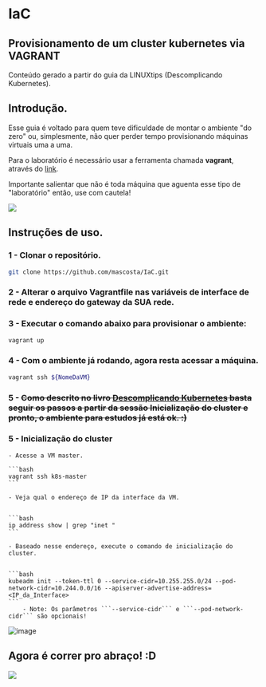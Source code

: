 # IaC
## Provisionamento de um cluster kubernetes via VAGRANT

Conteúdo gerado a partir do guia da LINUXtips (Descomplicando Kubernetes).

## Introdução.

Esse guia é voltado para quem teve dificuldade de montar o ambiente "do zero" ou, simplesmente, não quer perder tempo provisionando máquinas virtuais uma a uma. 

Para o laboratório é necessário usar a ferramenta chamada **vagrant**, através do [link](https://www.vagrantup.com/downloads).

Importante salientar que não é toda máquina que aguenta esse tipo de "laboratório" então, use com cautela!

![](https://giffiles.alphacoders.com/207/207963.gif)

## Instruções de uso.

### 1 - Clonar o repositório.

```bash
git clone https://github.com/mascosta/IaC.git
```

### 2 - Alterar o arquivo **Vagrantfile** nas variáveis de interface de rede e endereço do gateway da **SUA** rede.

### 3 - Executar o comando abaixo para provisionar o ambiente:

```bash
vagrant up
```
### 4 - Com o ambiente já rodando, agora resta acessar a máquina.

```bash
vagrant ssh ${NomeDaVM}
```
### 5 - ~~Como descrito no livro [Descomplicando Kubernetes](https://livro.descomplicandokubernetes.com.br/pt/day_one/descomplicando_kubernetes.html) basta seguir os passos a partir da sessão **Inicialização do cluster** e pronto, o ambiente para estudos já está ok. :)~~

### 5 - Inicialização do cluster

    - Acesse a VM master.

    ```bash
    vagrant ssh k8s-master
    ```

    - Veja qual o endereço de IP da interface da VM.


    ```bash
    ip address show | grep "inet "
    ```

    - Baseado nesse endereço, execute o comando de inicialização do cluster.


    ```bash
    kubeadm init --token-ttl 0 --service-cidr=10.255.255.0/24 --pod-network-cidr=10.244.0.0/16 --apiserver-advertise-address=<IP_da_Interface>
    ```
        - Note: Os parâmetros ```--service-cidr``` e ```--pod-network-cidr``` são opcionais!


![image](https://user-images.githubusercontent.com/55152388/164872900-2f0f2365-4621-417b-a3f4-c3d9f88f5938.png)


## Agora é correr pro abraço! :D

![](https://chemnitzer.linux-tage.de/2017/static/img/box/tuxel.gif)

